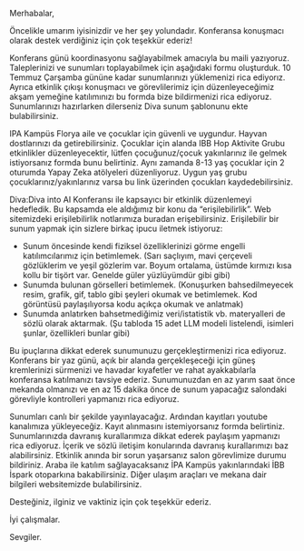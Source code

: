 Merhabalar,

Öncelikle umarım iyisinizdir ve her şey yolundadır. Konferansa konuşmacı olarak destek verdiğiniz için çok teşekkür ederiz!

Konferans günü koordinasyonu sağlayabilmek amacıyla bu maili yazıyoruz. Taleplerinizi ve sunumları toplayabilmek için aşağıdaki formu oluşturduk. 10 Temmuz Çarşamba gününe kadar sunumlarınızı yüklemenizi rica ediyorız. Ayrıca etkinlik çıkışı konuşmacı ve görevlilerimiz için düzenleyeceğimiz akşam yemeğine katılımınızı bu formda bize bildirmenizi rica ediyoruz. Sunumlarınızı hazırlarken dilerseniz Diva sunum şablonunu ekte bulabilirsiniz.

IPA Kampüs Florya aile ve çocuklar için güvenli ve uygundur. Hayvan dostlarınızı da getirebilirsiniz. Çocuklar için alanda IBB Hop Aktivite Grubu etkinlikler düzenleyecektir, lütfen çocuğunuz/çocuk yakınlarınız ile gelmek istiyorsanız formda bunu belirtiniz. Aynı zamanda 8-13 yaş çocuklar için 2 oturumda Yapay Zeka atölyeleri düzenliyoruz. Uygun yaş grubu çocuklarınız/yakınlarınız varsa bu link üzerinden çocukları kaydedebilirsiniz.

Diva:Diva into AI Konferansı ile kapsayıcı bir etkinlik düzenlemeyi hedefledik. Bu kapsamda ele aldığımız bir konu da “erişilebilirlik”. Web sitemizdeki erişilebilirlik notlarımıza buradan erişebilirsiniz. Erişilebilir bir sunum yapmak için sizlere birkaç ipucu iletmek istiyoruz:

- Sunum öncesinde kendi fiziksel özelliklerinizi görme engelli katılımcılarımız için betimlemek. (Sarı saçlıyım, mavi çerçeveli gözlüklerim ve yeşil gözlerim var. Boyum ortalama, üstümde kırmızı kısa kollu bir tişört var. Genelde güler yüzlüyümdür gibi gibi)
- Sunumda bulunan görselleri betimlemek. (Konuşurken bahsedilmeyecek resim, grafik, gif, tablo gibi şeyleri okumak ve betimlemek. Kod görüntüsü paylaşılıyorsa kodu açıkça okumak ve anlatmak)
- Sunumda anlatırken bahsetmediğimiz veri/istatistik vb. materyalleri de sözlü olarak aktarmak. (Şu tabloda 15 adet LLM modeli listelendi, isimleri şunlar, özellikleri bunlar gibi)

Bu ipuçlarına dikkat ederek sunumunuzu gerçekleştirmenizi rica ediyoruz. Konferans bir yaz günü, açık bir alanda gerçekleşeceği için güneş kremlerinizi sürmenizi ve havadar kıyafetler ve rahat ayakkabılarla konferansa katılmanızı tavsiye ederiz. Sunumunuzdan en az yarım saat önce mekanda olmanızı ve en az 15 dakika önce de sunum yapacağız salondaki görevliyle kontrolleri yapmanızı rica ediyoruz.

Sunumları canlı bir şekilde yayınlayacağız. Ardından kayıtları youtube kanalımıza yükleyeceğiz. Kayıt alınmasını istemiyorsanız formda belirtiniz. Sunumlarınızda davranış kurallarımıza dikkat ederek paylaşım yapmanızı rica ediyoruz. İçerik ve sözlü iletişim konularında davranış kurallarımızı baz alabilirsiniz. Etkinlik anında bir sorun yaşarsanız salon görevlimize durumu bildiriniz. Araba ile katılım sağlayacaksanız İPA Kampüs yakınlarındaki İBB İspark otoparkına bakabilirsiniz. Diğer ulaşım araçları ve mekana dair bilgileri websitemizde bulabilirsiniz.

Desteğiniz, ilginiz ve vaktiniz için çok teşekkür ederiz.

İyi çalışmalar.

Sevgiler.

